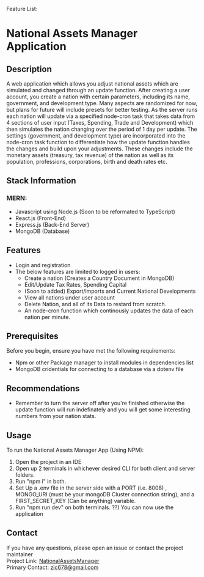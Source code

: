 Feature List: 

# National Assets Manager Application

## Description

A web application which allows you adjust national assets which are simulated and changed through an update function. 
After creating a user account, you create a nation with certain parameters, including its name, government, and development type. Many aspects are randomized for now, but plans for future will include presets for better testing. As the server runs each nation will update via a specified node-cron task that takes data from 4 sections of user input (Taxes, Spending, Trade and Development) which then simulates the nation changing over the period of 1 day per update. The settings (government, and development type) are incorporated into the node-cron task function to differentiate how the update function handles the changes and build upon your adjustments. These changes include the monetary assets (treasury, tax revenue) of the nation as well as its population, professions, corporations, birth and death rates etc.

## Stack Information

### MERN:
- Javascript using Node.js (Soon to be reformated to TypeScript)
- React.js (Front-End)
- Express.js (Back-End Server)
- MongoDB (Database)

## Features

- Login and registration
- The below features are limited to logged in users:
  - Create a nation (Creates a Country Document in MongoDB)
  - Edit/Update Tax Rates, Spending Capital
  - (Soon to added) Export/imports and Current National Developments
  - View all nations under user account
  - Delete Nation, and all of its Data to restard from scratch.
  - An node-cron function which continously updates the data of each nation per minute.

## Prerequisites

Before you begin, ensure you have met the following requirements:  

- Npm or other Package manager to install modules in dependencies list
- MongoDB cridentials for connecting to a database via a dotenv file

## Recommendations
- Remember to turn the server off after you're finished otherwise the update function will run indefinately and you will get some interesting numbers from your nation stats.

## Usage

To run the National Assets Manager App (Using NPM): 
1) Open the project in an IDE
2) Open up 2 terminals in whichever desired CLI for both client and server folders.
3) Run "npm i" in both.
4) Set Up a .env file in the server side with a PORT (i.e. 8008) , MONGO_URI (must be your mongoDB Cluster connection string), and a FIRST_SECRET_KEY (Can be anything) variable. 
5) Run "npm run dev" on both terminals.
??) You can now use the application

## Contact

If you have any questions, please open an issue or contact the project maintainer  
Project Link: [NationalAssetsManager](https://github.com/Dosus77783/NationalAssetsManager)  
Primary Contact: zic678@gmail.com

